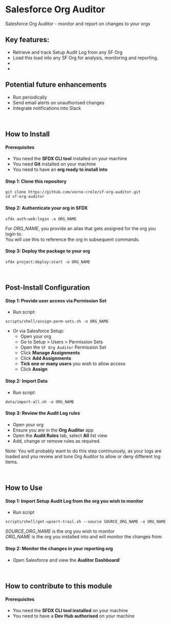 # Salesforce Org Auditor

Salesforce Org Auditor - monitor and report on changes to your orgs


## Key features:
- Retrieve and track Setup Audit Log from any SF Org
- Load this load into any SF Org for analysis, monitoring and reporting.
- 
- 

## Potential future enhancements
- Run periodically
- Send email alerts on unauthorised changes
- Integrate notifications into Slack

<p><br/></p>

## How to Install


#### Prerequisites
* You need the **SFDX CLI tool** installed on your machine
* You need **Git** installed on your machine
* You need to have an **org ready to install into**

#### Step 1: Clone this repository

```
git clone https://github.com/vorno-crole/sf-org-auditor.git
cd sf-org-auditor
```

#### Step 2: Authenticate your org in SFDX
```
sfdx auth:web:login -a ORG_NAME
```

For *ORG_NAME*, you provide an alias that gets assigned for the org you login to.  
You will use this to reference the org in subsequent commands.  

#### Step 3: Deploy the package to your org
```
sfdx project:deploy:start -o ORG_NAME
```

<p><br/></p>

## Post-Install Configuration


#### Step 1: Provide user access via Permission Set

* Run script:
```
scripts/shell/assign-perm-sets.sh -o ORG_NAME
```

* Or via Salesforce Setup:
    * Open your org
    * Go to Setup > Users > Permission Sets
    * Open the `SF Org Auditor` Permission Set
    * Click **Manage Assignments**
    * Click **Add Assignments**
    * **Tick one or many users** you wish to allow access
    * Click **Assign**


#### Step 2: Import Data

* Run script:
```
data/import-all.sh -o ORG_NAME
```


#### Step 3: Review the Audit Log rules

* Open your org
* Ensure you are in the **Org Auditor** app
* Open the **Audit Rules** tab, select **All** list view
* Add, change or remove rules as required.

Note: You will probably want to do this step continuously, as your logs are loaded and you review and tune Org Auditor to allow or deny different log items.

<p><br/></p>

## How to Use


#### Step 1: Import Setup Audit Log from the org you wish to monitor

* Run script
```
scripts/shell/get-upsert-trail.sh --source SOURCE_ORG_NAME -o ORG_NAME
```
*SOURCE_ORG_NAME* is the org you wish to monitor  
*ORG_NAME* is the org you installed into and will monitor the changes from  

#### Step 2: Monitor the changes in your reporting org

* Open Salesforce and view the **Auditor Dashboard**!


<p><br/></p>

## How to contribute to this module

#### Prerequisites
* You need the **SFDX CLI tool installed** on your machine
* You need to have a **Dev Hub authorised** on your machine

